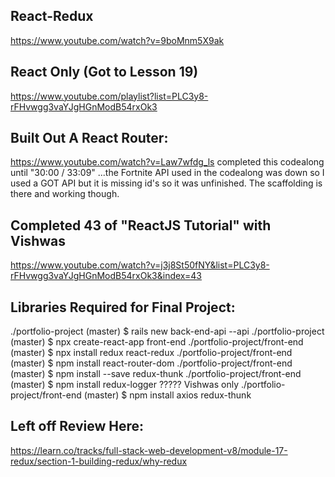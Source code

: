 ## React-Redux
https://www.youtube.com/watch?v=9boMnm5X9ak

## React Only (Got to Lesson 19)
https://www.youtube.com/playlist?list=PLC3y8-rFHvwgg3vaYJgHGnModB54rxOk3

## Built Out A React Router:
https://www.youtube.com/watch?v=Law7wfdg_ls
completed this codealong until "30:00 / 33:09"
...the Fortnite API used in the codealong was down so I used a GOT API but it is
missing id's so it was unfinished.  The scaffolding is there and working though.

## Completed 43 of "ReactJS Tutorial" with Vishwas
https://www.youtube.com/watch?v=j3j8St50fNY&list=PLC3y8-rFHvwgg3vaYJgHGnModB54rxOk3&index=43

## Libraries Required for Final Project:
./portfolio-project (master) $ rails new back-end-api --api
./portfolio-project (master) $ npx create-react-app front-end
./portfolio-project/front-end (master) $ npx install redux react-redux
./portfolio-project/front-end (master) $ npm install react-router-dom
./portfolio-project/front-end (master) $ npm install --save redux-thunk
./portfolio-project/front-end (master) $ npm install redux-logger ????? Vishwas only
./portfolio-project/front-end (master) $ npm install axios redux-thunk


## Left off Review Here:
https://learn.co/tracks/full-stack-web-development-v8/module-17-redux/section-1-building-redux/why-redux
